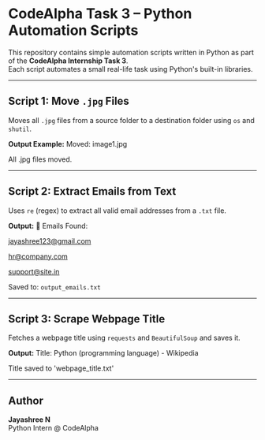 # CodeAlpha Task 3 – Python Automation Scripts

This repository contains simple automation scripts written in Python as part of the **CodeAlpha Internship Task 3**.  
Each script automates a small real-life task using Python's built-in libraries.

---

## Script 1: Move `.jpg` Files

Moves all `.jpg` files from a source folder to a destination folder using `os` and `shutil`.

**Output Example:**
Moved: image1.jpg

All .jpg files moved.

---

## Script 2: Extract Emails from Text

Uses `re` (regex) to extract all valid email addresses from a `.txt` file.

**Output:**
📧 Emails Found:

jayashree123@gmail.com

hr@company.com

support@site.in

Saved to: `output_emails.txt`

---

## Script 3: Scrape Webpage Title

Fetches a webpage title using `requests` and `BeautifulSoup` and saves it.

**Output:**
Title: Python (programming language) - Wikipedia

Title saved to 'webpage_title.txt'

---

## Author

**Jayashree N**  
Python Intern @ CodeAlpha
